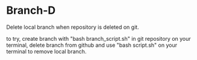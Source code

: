 # Branch-D

Delete local branch when repository is deleted on git.

to try, create branch with "bash branch_script.sh" in git repository on your terminal, delete branch from github and use "bash script.sh" on your terminal to remove local branch.
